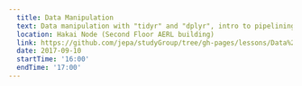 ```yaml
---
  title: Data Manipulation
  text: Data manipulation with "tidyr" and "dplyr", intro to pipelining.
  location: Hakai Node (Second Floor AERL building)
  link: https://github.com/jepa/studyGroup/tree/gh-pages/lessons/Data%20Manipulation
  date: 2017-09-10
  startTime: '16:00'
  endTime: '17:00'
---
```

